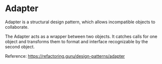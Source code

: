 # Adapter

Adapter is a structural design pattern, which allows incompatible objects to collaborate.

The Adapter acts as a wrapper between two objects. It catches calls for one object and transforms them to format and
interface recognizable by the second object.

Reference: https://refactoring.guru/design-patterns/adapter